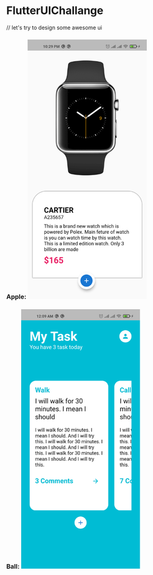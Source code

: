 # FlutterUIChallange
// let's try to design some awesome ui

### Apple: <img src="https://raw.githubusercontent.com/thetahmeed/FlutterUIChallange/main/apple/apple.png" height="680">
### Ball: <img src="https://raw.githubusercontent.com/thetahmeed/FlutterUIChallange/main/apple/ball.png" height="680">
